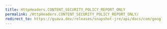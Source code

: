 ```yaml
---
title: HttpHeaders.CONTENT_SECURITY_POLICY_REPORT_ONLY
permalink: /HttpHeaders.CONTENT_SECURITY_POLICY_REPORT_ONLY/
redirect_to: https://guava.dev/releases/snapshot-jre/api/docs/com/google/common/net/HttpHeaders.html#CONTENT_SECURITY_POLICY_REPORT_ONLY
---
```

